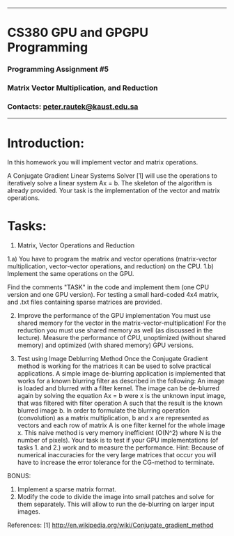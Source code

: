 --------------------------------------------------------------------
# CS380 GPU and GPGPU Programming
### Programming Assignment #5
### Matrix Vector Multiplication, and Reduction 
### Contacts: peter.rautek@kaust.edu.sa
--------------------------------------------------------------------

# Introduction:
In this homework you will implement vector and matrix operations.

A Conjugate Gradient Linear Systems Solver [1] will use the operations to iteratively solve a linear system Ax = b.
The skeleton of the algorithm is already provided. Your task is the implementation of the vector and matrix operations.


# Tasks: 

1. Matrix, Vector Operations and Reduction

1.a) You have to program the matrix and vector operations (matrix-vector multiplication, vector-vector operations, and reduction) on the CPU.
1.b) Implement the same operations on the GPU.

Find the comments "TASK" in the code and implement them (one CPU version and one GPU version). 
For testing a small hard-coded 4x4 matrix, and .txt files containing sparse matrices are provided. 

2. Improve the performance of the GPU implementation
You must use shared memory for the vector in the matrix-vector-multiplication!
For the reduction you must use shared memory as well (as discussed in the lecture).
Measure the performance of CPU, unoptimized (without shared memory) and optimized (with shared memory) GPU versions.

3. Test using Image Deblurring Method
Once the Conjugate Gradient method is working for the matrices it can be used to solve practical applications.
A simple image de-blurring application is implemented that works for a known blurring filter as described in the following:
An image is loaded and blurred with a filter kernel.
The image can be de-blurred again by solving the equation Ax = b
were x is the unknown input image, that was filtered with filter operation A such that the result is the known blurred image b.
In order to formulate the blurring operation (convolution) as a matrix multiplication, 
b and x are represented as vectors and each row of matrix A is one filter kernel for the whole image x.
This naive method is very memory inefficient (O(N^2) where N is the number of pixels). 
Your task is to test if your GPU implementations (of tasks 1. and 2.) work and to measure the performance.
Hint: Because of numerical inaccuracies for the very large matrices that occur you will have to increase the error tolerance for the CG-method to terminate. 


BONUS: 
1. Implement a sparse matrix format.
2. Modify the code to divide the image into small patches and solve for them separately. This will allow to run the de-blurring on larger input images.


References:
[1] http://en.wikipedia.org/wiki/Conjugate_gradient_method